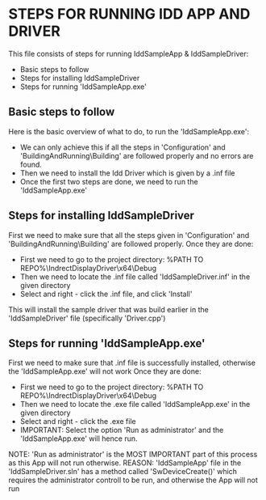 # STEPS FOR RUNNING IDD APP AND DRIVER #

This file consists of steps for running IddSampleApp & IddSampleDriver:

* Basic steps to follow
* Steps for installing IddSampleDriver
* Steps for running 'IddSampleApp.exe'


## Basic steps to follow ##

Here is the basic overview of what to do, to run the 'IddSampleApp.exe':

* We can only achieve this if all the steps in 'Configuration' and 'BuildingAndRunning\Building' are followed properly and no errors are found.
* Then we need to install the Idd Driver which is given by a .inf file 
* Once the first two steps are done, we need to run the 'IddSampleApp.exe'


## Steps for installing IddSampleDriver ##

First we need to make sure that all the steps given in 'Configuration' and 'BuildingAndRunning\Building' are followed properly. 
Once they are done: 

* First we need to go to the project directory: %PATH TO REPO%\IndrectDisplayDriver\x64\Debug
* Then we need to locate the .inf file called 'IddSampleDriver.inf' in the given directory
* Select and right - click the .inf file, and click 'Install'

This will install the sample driver that was build earlier in the 'IddSampleDriver' file (specifically 'Driver.cpp')


## Steps for running 'IddSampleApp.exe' ##

First we need to make sure that .inf file is successfully installed, otherwise the 'IddSampleApp.exe' will not work
Once they are done: 

* First we need to go to the project directory: %PATH TO REPO%\IndrectDisplayDriver\x64\Debug
* Then we need to locate the .exe file called 'IddSampleApp.exe' in the given directory
* Select and right - click the .exe file
* IMPORTANT: Select the option 'Run as administrator' and the 'IddSampleApp.exe' will hence run.

NOTE: 'Run as administrator' is the MOST IMPORTANT part of this process as this App will not run otherwise. 
REASON: 'IddSampleApp' file in the 'IddSampleDriver.sln' has a method called 'SwDeviceCreate()' which requires the administrator controll to be run, and otherwise the App will not run

